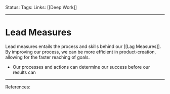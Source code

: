 Status:
Tags:
Links: [[Deep Work]]
___
# Lead Measures
Lead measures entails the process and skills behind our [[Lag Measures]]. By improving our process, we can be more efficient in product-creation, allowing for the faster reaching of goals.

- Our processes and actions can determine our success before our results can

___
References: